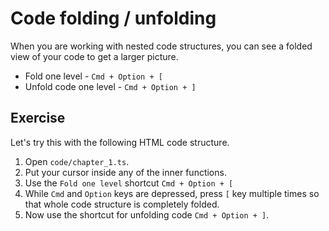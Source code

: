 Code folding / unfolding
=========================

When you are working with nested code structures, you can see a folded view
of your code to get a larger picture.

* Fold one level - `Cmd + Option + [`
* Unfold code one level - `Cmd + Option + ]`


Exercise
---------

Let's try this with the following HTML code structure.

1. Open `code/chapter_1.ts`.
2. Put your cursor inside any of the inner functions.
3. Use the `Fold one level` shortcut `Cmd + Option + [`
4. While `Cmd` and `Option` keys are depressed, press `[` key multiple times
   so that whole code structure is completely folded.
5. Now use the shortcut for unfolding code `Cmd + Option + ]`.

